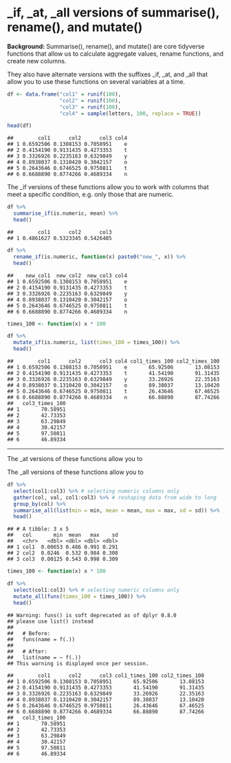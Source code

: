 \_if, \_at, \_all versions of summarise(), rename(), and mutate()
================

**Background:** Summarise(), rename(), and mutate() are core tidyverse functions that allow us to calculate aggregate values, rename functions, and create new columns.

They also have alternate versions with the suffixes \_if, \_at, and \_all that allow you to use these functions on several variables at a time.

``` r
df <- data.frame("col1" = runif(100),
                 "col2" = runif(100),
                 "col3" = runif(100),
                 "col4" = sample(letters, 100, replace = TRUE))

head(df)
```

    ##        col1      col2      col3 col4
    ## 1 0.6592506 0.1308153 0.7058951    e
    ## 2 0.4154190 0.9131435 0.4273353    t
    ## 3 0.3326926 0.2235163 0.6329849    y
    ## 4 0.8938037 0.1310420 0.3042157    o
    ## 5 0.2643646 0.6746525 0.9750811    t
    ## 6 0.6688890 0.8774266 0.4689334    n

The \_if versions of these functions allow you to work with columns that meet a specific condition, e.g. only those that are numeric.

``` r
df %>% 
  summarise_if(is.numeric, mean) %>% 
  head()
```

    ##        col1      col2      col3
    ## 1 0.4861627 0.5323345 0.5426485

``` r
df %>% 
  rename_if(is.numeric, function(x) paste0("new_", x)) %>% 
  head()
```

    ##    new_col1  new_col2  new_col3 col4
    ## 1 0.6592506 0.1308153 0.7058951    e
    ## 2 0.4154190 0.9131435 0.4273353    t
    ## 3 0.3326926 0.2235163 0.6329849    y
    ## 4 0.8938037 0.1310420 0.3042157    o
    ## 5 0.2643646 0.6746525 0.9750811    t
    ## 6 0.6688890 0.8774266 0.4689334    n

``` r
times_100 <- function(x) x * 100

df %>% 
  mutate_if(is.numeric, list(times_100 = times_100)) %>% 
  head()
```

    ##        col1      col2      col3 col4 col1_times_100 col2_times_100
    ## 1 0.6592506 0.1308153 0.7058951    e       65.92506       13.08153
    ## 2 0.4154190 0.9131435 0.4273353    t       41.54190       91.31435
    ## 3 0.3326926 0.2235163 0.6329849    y       33.26926       22.35163
    ## 4 0.8938037 0.1310420 0.3042157    o       89.38037       13.10420
    ## 5 0.2643646 0.6746525 0.9750811    t       26.43646       67.46525
    ## 6 0.6688890 0.8774266 0.4689334    n       66.88890       87.74266
    ##   col3_times_100
    ## 1       70.58951
    ## 2       42.73353
    ## 3       63.29849
    ## 4       30.42157
    ## 5       97.50811
    ## 6       46.89334

------------------------------------------------------------------------

The \_at versions of these functions allow you to

The \_all versions of these functions allow you to

``` r
df %>% 
  select(col1:col3) %>% # selecting numeric columns only
  gather(col, val, col1:col3) %>% # reshaping data from wide to long
  group_by(col) %>% 
  summarise_all(list(min = min, mean = mean, max = max, sd = sd)) %>% 
  head()
```

    ## # A tibble: 3 x 5
    ##   col       min  mean   max    sd
    ##   <chr>   <dbl> <dbl> <dbl> <dbl>
    ## 1 col1  0.00653 0.486 0.991 0.291
    ## 2 col2  0.0246  0.532 0.984 0.308
    ## 3 col3  0.00125 0.543 0.998 0.309

``` r
times_100 <- function(x) x * 100

df %>% 
  select(col1:col3) %>% # selecting numeric columns only
  mutate_all(funs(times_100 = times_100)) %>% 
  head()
```

    ## Warning: funs() is soft deprecated as of dplyr 0.8.0
    ## please use list() instead
    ## 
    ##   # Before:
    ##   funs(name = f(.))
    ## 
    ##   # After: 
    ##   list(name = ~ f(.))
    ## This warning is displayed once per session.

    ##        col1      col2      col3 col1_times_100 col2_times_100
    ## 1 0.6592506 0.1308153 0.7058951       65.92506       13.08153
    ## 2 0.4154190 0.9131435 0.4273353       41.54190       91.31435
    ## 3 0.3326926 0.2235163 0.6329849       33.26926       22.35163
    ## 4 0.8938037 0.1310420 0.3042157       89.38037       13.10420
    ## 5 0.2643646 0.6746525 0.9750811       26.43646       67.46525
    ## 6 0.6688890 0.8774266 0.4689334       66.88890       87.74266
    ##   col3_times_100
    ## 1       70.58951
    ## 2       42.73353
    ## 3       63.29849
    ## 4       30.42157
    ## 5       97.50811
    ## 6       46.89334
